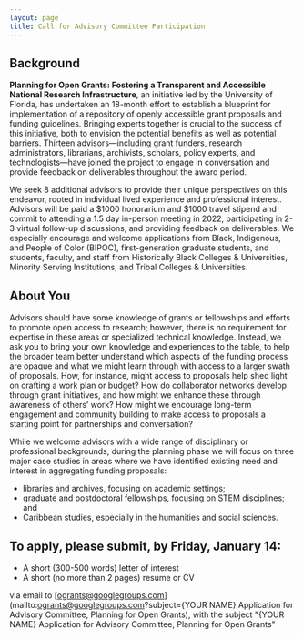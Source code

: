 ```yaml
---
layout: page
title: Call for Advisory Committee Participation
---
```


## Background

**Planning for Open Grants: Fostering a Transparent and Accessible National Research Infrastructure**, an initiative led by the University of Florida, has undertaken an 18-month effort to establish a blueprint for implementation of a repository of openly accessible grant proposals and funding guidelines. Bringing experts together is crucial to the success of this initiative, both to envision the potential benefits as well as potential barriers. Thirteen advisors—including grant funders, research administrators, librarians, archivists, scholars, policy experts, and technologists—have joined the project to engage in conversation and provide feedback on deliverables throughout the award period.

We seek 8 additional advisors to provide their unique perspectives on this endeavor, rooted in individual lived experience and professional interest. Advisors will be paid a $1000 honorarium and $1000 travel stipend and commit to attending a 1.5 day in-person meeting in 2022, participating in 2-3 virtual follow-up discussions, and providing feedback on deliverables. We especially encourage and welcome applications from Black, Indigenous, and People of Color (BIPOC), first-generation graduate students, and students, faculty, and staff from Historically Black Colleges & Universities, Minority Serving Institutions, and Tribal Colleges & Universities.

## About You

Advisors should have some knowledge of grants or fellowships and efforts to promote open access to research; however, there is no requirement for expertise in these areas or specialized technical knowledge. Instead, we ask you to bring your own knowledge and experiences to the table, to help the broader team better understand which aspects of the funding process are opaque and what we might learn through with access to a larger swath of proposals. How, for instance, might access to proposals help shed light on crafting a work plan or budget? How do collaborator networks develop through grant initiatives, and how might we enhance these through awareness of others’ work? How might we encourage long-term engagement and community building to make access to proposals a starting point for partnerships and conversation?

While we welcome advisors with a wide range of disciplinary or professional backgrounds, during the planning phase we will focus on three major case studies in areas where we have identified existing need and interest in aggregating funding proposals:
* libraries and archives, focusing on academic settings;
* graduate and postdoctoral fellowships, focusing on STEM disciplines; and 
* Caribbean studies, especially in the humanities and social sciences.

## To apply, please submit, by **Friday, January 14**:

* A short (300-500 words) letter of interest
* A short (no more than 2 pages) resume or CV

via email to [ogrants@googlegroups.com](mailto:ogrants@googlegroups.com?subject={YOUR NAME} Application for Advisory Committee, Planning for Open Grants), with the subject "{YOUR NAME} Application for Advisory Committee, Planning for Open Grants"

